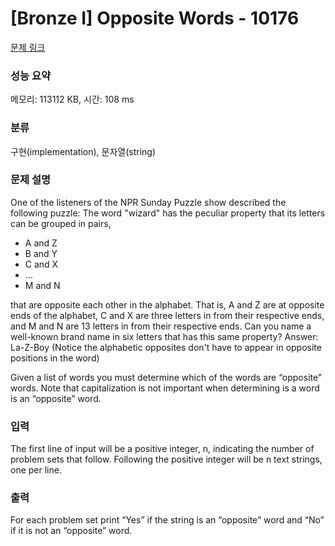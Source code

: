 # [Bronze I] Opposite Words - 10176 

[문제 링크](https://www.acmicpc.net/problem/10176) 

### 성능 요약

메모리: 113112 KB, 시간: 108 ms

### 분류

구현(implementation), 문자열(string)

### 문제 설명

<p>One of the listeners of the NPR Sunday Puzzle show described the following puzzle: The word "wizard" has the peculiar property that its letters can be grouped in pairs,</p>

<ul>
	<li>A and Z</li>
	<li>B and Y</li>
	<li>C and X</li>
	<li>…</li>
	<li>M and N</li>
</ul>

<p>that are opposite each other in the alphabet. That is, A and Z are at opposite ends of the alphabet, C and X are three letters in from their respective ends, and M and N are 13 letters in from their respective ends. Can you name a well-known brand name in six letters that has this same property? Answer: La-Z-Boy (Notice the alphabetic opposites don't have to appear in opposite positions in the word)</p>

<p>Given a list of words you must determine which of the words are “opposite” words. Note that capitalization is not important when determining is a word is an “opposite” word.</p>

### 입력 

 <p>The first line of input will be a positive integer, n, indicating the number of problem sets that follow. Following the positive integer will be n text strings, one per line.</p>

### 출력 

 <p>For each problem set print “Yes” if the string is an “opposite” word and “No” if it is not an “opposite” word.</p>

